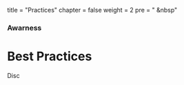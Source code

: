 
title = "Practices"
chapter = false
weight = 2
pre = "<i class='fas fa-hands-wash'></i> &nbsp"


### Awarness

# Best Practices

Disc
